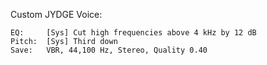 
Custom JYDGE Voice:

    EQ: 	[Sys] Cut high frequencies above 4 kHz by 12 dB
    Pitch:	[Sys] Third down
    Save:	VBR, 44,100 Hz, Stereo, Quality 0.40